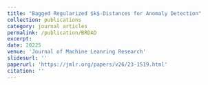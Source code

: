 ```yaml
---
title: "Bagged Regularized $k$-Distances for Anomaly Detection"
collection: publications
category: journal articles
permalink: /publication/BRDAD
excerpt: 
date: 20225
venue: 'Journal of Machine Leanring Research'
slidesurl: ''
paperurl: 'https://jmlr.org/papers/v26/23-1519.html'
citation: ''
---
```

